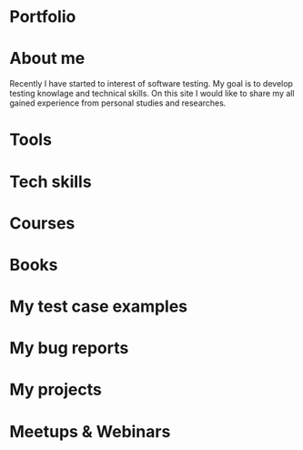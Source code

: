# Portfolio
# About me
Recently I have started to interest of software testing. 
My goal is to develop testing knowlage and technical skills. On this site I would like to share my all gained experience from personal studies and researches.
# Tools
# Tech skills
# Courses
# Books
# My test case examples
# My bug reports
# My projects
# Meetups & Webinars
